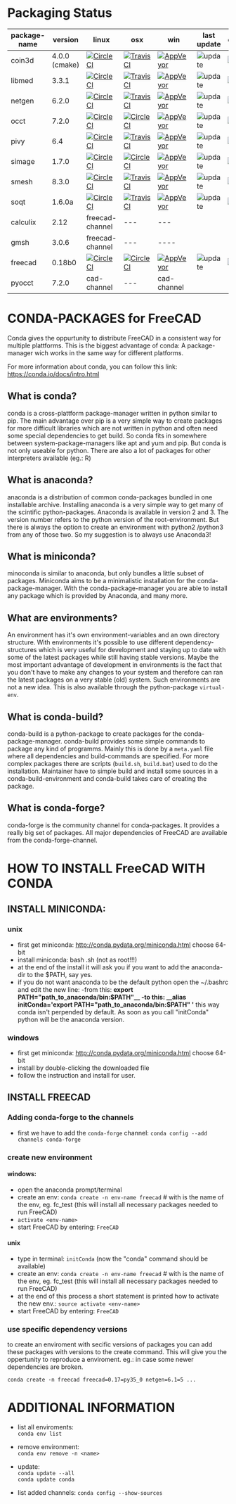 # Packaging Status

package-name | version | linux | osx | win | last update | downloads
-------------|---------|-------|-----|---- | ------------- | ---------
coin3d | 4.0.0 (cmake) | [![Circle CI](https://circleci.com/gh/conda-forge/coin3d-feedstock.svg?style=shield)](https://circleci.com/gh/conda-forge/coin3d-feedstock) |[![TravisCI](https://travis-ci.org/conda-forge/coin3d-feedstock.svg?branch=master)](https://travis-ci.org/conda-forge/coin3d-feedstock) | [![AppVeyor](https://ci.appveyor.com/api/projects/status/github/conda-forge/coin3d-feedstock?svg=True)](https://ci.appveyor.com/project/conda-forge/coin3d-feedstock/branch/master) | ![update](https://anaconda.org/conda-forge/coin3d/badges/latest_release_relative_date.svg)| ![update](https://anaconda.org/conda-forge/coin3d/badges/downloads.svg)
libmed | 3.3.1 | [![Circle CI](https://circleci.com/gh/conda-forge/libmed-feedstock.svg?style=shield)](https://circleci.com/gh/conda-forge/libmed-feedstock) |[![TravisCI](https://travis-ci.org/conda-forge/libmed-feedstock.svg?branch=master)](https://travis-ci.org/conda-forge/libmed-feedstock) | [![AppVeyor](https://ci.appveyor.com/api/projects/status/github/conda-forge/libmed-feedstock?svg=True)](https://ci.appveyor.com/project/conda-forge/libmed-feedstock/branch/master)  | ![update](https://anaconda.org/conda-forge/libmed/badges/latest_release_relative_date.svg)| ![update](https://anaconda.org/conda-forge/libmed/badges/downloads.svg)
netgen |6.2.0 | [![Circle CI](https://circleci.com/gh/conda-forge/netgen-feedstock.svg?style=shield)](https://circleci.com/gh/conda-forge/netgen-feedstock) |[![TravisCI](https://travis-ci.org/conda-forge/netgen-feedstock.svg?branch=master)](https://travis-ci.org/conda-forge/netgen-feedstock) | [![AppVeyor](https://ci.appveyor.com/api/projects/status/github/conda-forge/netgen-feedstock?svg=True)](https://ci.appveyor.com/project/conda-forge/netgen-feedstock/branch/master) | ![update](https://anaconda.org/conda-forge/netgen/badges/latest_release_relative_date.svg)| ![update](https://anaconda.org/conda-forge/netgen/badges/downloads.svg)
occt |7.2.0 | [![Circle CI](https://circleci.com/gh/conda-forge/occt-feedstock.svg?style=shield)](https://circleci.com/gh/conda-forge/occt-feedstock) |[![Circle CI](https://circleci.com/gh/conda-forge/occt-feedstock.svg?style=shield)](https://circleci.com/gh/conda-forge/occt-feedstock) | [![AppVeyor](https://ci.appveyor.com/api/projects/status/github/conda-forge/occt-feedstock?svg=True)](https://ci.appveyor.com/project/conda-forge/occt-feedstock/branch/master)| ![update](https://anaconda.org/conda-forge/occt/badges/latest_release_relative_date.svg)| ![update](https://anaconda.org/conda-forge/occt/badges/downloads.svg)
pivy |6.4 | [![Circle CI](https://circleci.com/gh/conda-forge/pivy-feedstock.svg?style=shield)](https://circleci.com/gh/conda-forge/pivy-feedstock) |[![TravisCI](https://travis-ci.org/conda-forge/pivy-feedstock.svg?branch=master)](https://travis-ci.org/conda-forge/pivy-feedstock) | [![AppVeyor](https://ci.appveyor.com/api/projects/status/github/conda-forge/pivy-feedstock?svg=True)](https://ci.appveyor.com/project/conda-forge/pivy-feedstock/branch/master)| ![update](https://anaconda.org/conda-forge/pivy/badges/latest_release_relative_date.svg)| ![update](https://anaconda.org/conda-forge/pivy/badges/downloads.svg)
simage | 1.7.0| [![Circle CI](https://circleci.com/gh/conda-forge/simage-feedstock.svg?style=shield)](https://circleci.com/gh/conda-forge/simage-feedstock) |[![Circle CI](https://circleci.com/gh/conda-forge/occt-feedstock.svg?style=shield)](https://circleci.com/gh/conda-forge/occt-feedstock) | [![AppVeyor](https://ci.appveyor.com/api/projects/status/github/conda-forge/simage-feedstock?svg=True)](https://ci.appveyor.com/project/conda-forge/simage-feedstock/branch/master)| ![update](https://anaconda.org/conda-forge/simage/badges/latest_release_relative_date.svg)| ![update](https://anaconda.org/conda-forge/simage/badges/downloads.svg)
smesh | 8.3.0 | [![Circle CI](https://circleci.com/gh/conda-forge/smesh-feedstock.svg?style=shield)](https://circleci.com/gh/conda-forge/smesh-feedstock) |[![TravisCI](https://travis-ci.org/conda-forge/smesh-feedstock.svg?branch=master)](https://travis-ci.org/conda-forge/smesh-feedstock) | [![AppVeyor](https://ci.appveyor.com/api/projects/status/github/conda-forge/smesh-feedstock?svg=True)](https://ci.appveyor.com/project/conda-forge/smesh-feedstock/branch/master)| ![update](https://anaconda.org/conda-forge/smesh/badges/latest_release_relative_date.svg)| ![update](https://anaconda.org/conda-forge/smesh/badges/downloads.svg)
soqt | 1.6.0a | [![Circle CI](https://circleci.com/gh/conda-forge/soqt-feedstock.svg?style=shield)](https://circleci.com/gh/conda-forge/soqt-feedstock) |[![TravisCI](https://travis-ci.org/conda-forge/soqt-feedstock.svg?branch=master)](https://travis-ci.org/conda-forge/soqt-feedstock) | [![AppVeyor](https://ci.appveyor.com/api/projects/status/github/conda-forge/soqt-feedstock?svg=True)](https://ci.appveyor.com/project/conda-forge/soqt-feedstock/branch/master)| ![update](https://anaconda.org/conda-forge/soqt/badges/latest_release_relative_date.svg)| ![update](https://anaconda.org/conda-forge/soqt/badges/downloads.svg)
calculix | 2.12 | freecad-channel | --- | ---| |
gmsh | 3.0.6 | freecad-channel | --- | ----| |
freecad | 0.18b0 | [![Circle CI](https://circleci.com/gh/conda-forge/freecad-feedstock.svg?style=shield)](https://circleci.com/gh/conda-forge/freecad-feedstock) |[![Circle CI](https://circleci.com/gh/conda-forge/freecad-feedstock.svg?style=shield)](https://circleci.com/gh/conda-forge/freecad-feedstock) | [![AppVeyor](https://ci.appveyor.com/api/projects/status/github/conda-forge/freecad-feedstock?svg=True)](https://ci.appveyor.com/project/conda-forge/freecad-feedstock/branch/master)| ![update](https://anaconda.org/conda-forge/freecad/badges/latest_release_relative_date.svg)| ![update](https://anaconda.org/conda-forge/freecad/badges/downloads.svg)
pyocct | 7.2.0 | cad-channel | --- | cad-channel | |



# CONDA-PACKAGES for FreeCAD
Conda gives the oppurtunity to distribute FreeCAD in a consistent way for multiple plattforms. This is the biggest advantage of conda: A package-manager wich works in the same way for different platforms.

For more information about conda, you can follow this link:
https://conda.io/docs/intro.html

## What is conda?
conda is a cross-plattform package-manager written in python similar to pip. The main advantage over pip is a very simple way to create packages for more difficult libraries which are not written in python and often need some special dependencies to get build. So conda fits in somewhere between system-package-managers like apt and yum and pip. But conda is not only useable for python. There are also a lot of packages for other interpreters available (eg.: R)

## What is anaconda?
anaconda is a distribution of common conda-packages bundled in one installable archive. Installing anaconda is a very simple way to get many of the scintific python-packages. Anaconda is available in version 2 and 3. The version number refers to the python version of the root-environment. But there is always the option to create an environment with python2 /python3 from any of those two. So my suggestion is to always use Anaconda3!

## What is miniconda?
minoconda is similar to anaconda, but only bundles a little subset of packages. Miniconda aims to be a minimalistic installation for the conda-package-manager. With the conda-package-manager you are able to install any package which is provided by Anaconda, and many more.

## What are environments?
An environment has it's own environment-variables and an own directory structure. With environments it's possible to use different dependency-structures which is very useful for development and staying up to date with some of the latest packages while still having stable versions. Maybe the most important advantage of development in environments is the fact that you don't have to make any changes to your system and therefore can ran the latest packages on a very stable (old) system.
Such environments are not a new idea. This is also available through the python-package `virtual-env`.

## What is conda-build?
conda-build is a python-package to create packages for the conda-package-manager. conda-build provides some simple commands to package any kind of programms. Mainly this is done by a `meta.yaml` file where all dependencies and build-commands are specified. For more complex packages there are scripts (`build.sh`, `build.bat`) used to do the installation. Maintainer have to simple build and install some sources in a conda-build-environment and conda-build takes care of creating the package.

## What is conda-forge?
conda-forge is the community channel for conda-packages. It provides a really big set of packages. All major dependencies of  FreeCAD are available from the conda-forge-channel.


# HOW TO INSTALL FreeCAD WITH CONDA
## INSTALL MINICONDA:

### unix
- first get miniconda: http://conda.pydata.org/miniconda.html choose 64-bit
- install miniconda: bash <miniconda-file>.sh (not as root!!!)
- at the end of the install it will ask you if you want to add the anaconda-dir to the $PATH, say yes.
- if you do not want anaconda to be the default python open the ~/.bashrc and edit the new line:
    -from this: __export PATH="path_to_anaconda/bin:$PATH"__
    -to this: __alias initConda='export PATH="path_to_anaconda/bin:$PATH" '__
    this way conda isn't perpended by default. As soon as you call "initConda" python will be the anaconda version.

### windows
- first get miniconda: http://conda.pydata.org/miniconda.html choose 64-bit
- install by double-clicking the downloaded file
- follow the instruction and install for user.

## INSTALL FREECAD

### Adding conda-forge to the channels
- first we have to add the `conda-forge` channel:
`conda config --add channels conda-forge`

### create new environment
#### windows:
- open the anaconda prompt/terminal
- create an env: `conda create -n env-name freecad` # with <env-name> is the name of the env, eg. fc_test
    (this will install all necessary packages needed to run FreeCAD)
- `activate <env-name>`
- start FreeCAD by entering: `FreeCAD`

#### unix
- type in terminal: `initConda` (now the "conda" command should be available)
- create an env: `conda create -n env-name freecad` # with <env-name> is the name of the env, eg. fc_test
    (this will install all necessary packages needed to run FreeCAD)
- at the end of this process a short statement is printed how to activate the new env.: ```source activate <env-name>```
- start FreeCAD by entering: `FreeCAD`


### use specific dependency versions
to create an enviroment with secific versions of packages you can add these packages with versions to the create command. This will give you the oppertunity to reproduce a enviroment. eg.: in case some newer dependencies are broken.

```conda create -n freecad freecad=0.17=py35_0 netgen=6.1=5 ...```


# ADDITIONAL INFORMATION

- list all enviroments:  
`conda env list`

- remove environment:  
`conda env remove -n <name>`

- update:  
`conda update --all`  
`conda update conda`

- list added channels:
`conda config --show-sources`
